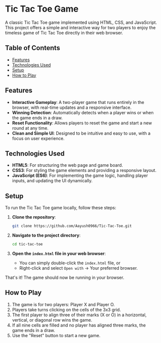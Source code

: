 # Tic Tac Toe Game

A classic Tic Tac Toe game implemented using HTML, CSS, and JavaScript. This project offers a simple and interactive way for two players to enjoy the timeless game of Tic Tac Toe directly in their web browser.

## Table of Contents

- [Features](#features)
- [Technologies Used](#technologies-used)
- [Setup](#setup)
- [How to Play](#how-to-play)


## Features

- **Interactive Gameplay**: A two-player game that runs entirely in the browser, with real-time updates and a responsive interface.
- **Winning Detection**: Automatically detects when a player wins or when the game ends in a draw.
- **Reset Functionality**: Allows players to reset the game and start a new round at any time.
- **Clean and Simple UI**: Designed to be intuitive and easy to use, with a focus on user experience.

## Technologies Used

- **HTML5**: For structuring the web page and game board.
- **CSS3**: For styling the game elements and providing a responsive layout.
- **JavaScript (ES6)**: For implementing the game logic, handling player inputs, and updating the UI dynamically.

## Setup

To run the Tic Tac Toe game locally, follow these steps:

1. **Clone the repository**:
    ```bash
    git clone https://github.com/Aayush0966/Tic-Tac-Toe.git
    ```
   
2. **Navigate to the project directory**:
    ```bash
    cd tic-tac-toe
    ```

3. **Open the `index.html` file in your web browser**:
    - You can simply double-click the `index.html` file, or
    - Right-click and select `Open with` → Your preferred browser.

That's it! The game should now be running in your browser.

## How to Play

1. The game is for two players: Player X and Player O.
2. Players take turns clicking on the cells of the 3x3 grid.
3. The first player to align three of their marks (X or O) in a horizontal, vertical, or diagonal row wins the game.
4. If all nine cells are filled and no player has aligned three marks, the game ends in a draw.
5. Use the "Reset" button to start a new game.

